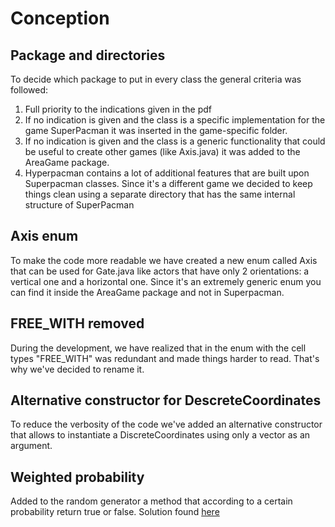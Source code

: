 # Conception
## Package and directories
To decide which package to put in every class the general criteria was followed:
1. Full priority to the indications given in the pdf
2. If no indication is given and the class is a specific implementation for the game SuperPacman it was inserted in the game-specific folder.
3. If no indication is given and the class is a generic functionality that could be useful to create other games (like Axis.java) it was added to the AreaGame package.
4. Hyperpacman contains a lot of additional features that are built upon Superpacman classes. Since it's a different game we decided to keep things clean using a separate directory that has the same internal structure of SuperPacman
## Axis enum
To make the code more readable we have created a new enum called Axis that can be used for Gate.java like actors that have only 2 orientations: a vertical one and a horizontal one. Since it's an extremely generic enum you can find it inside the AreaGame package and not in Superpacman.
## FREE_WITH removed
During the development, we have realized that in the enum with the cell types "FREE_WITH" was redundant and made things harder to read. That's why we've decided to rename it.
## Alternative constructor for DescreteCoordinates
To reduce the verbosity of the code we've added an alternative constructor that allows to instantiate a DiscreteCoordinates using only a vector as an argument.
## Weighted probability
Added to the random generator a method that according to a certain probability return true or false. Solution found [here](https://stackoverflow.com/questions/17359834/random-boolean-with-weight-or-bias)